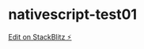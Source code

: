 # nativescript-test01

[Edit on StackBlitz ⚡️](https://stackblitz.com/edit/nativescript-stackblitz-templates-zzkxzo)